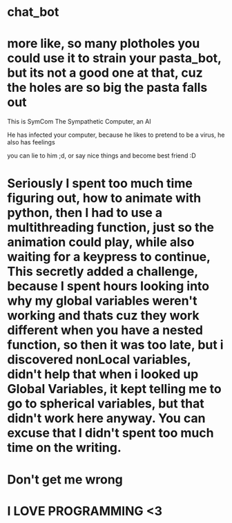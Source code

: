 # chat_bot
 
 # more like, so many plotholes you could use it to strain your pasta_bot, but its not a good one at that, cuz the holes are so big the pasta falls out

 This is SymCom
 The Sympathetic Computer, an AI

 He has infected your computer, because he likes to pretend to be a virus, he also has feelings

 you can lie to him ;d, or say nice things and become best friend :D


 # Seriously I spent too much time figuring out, how to animate with python, then I had to use a multithreading function, just so the animation could play, while also waiting for a keypress to continue, This secretly added a challenge, because I spent hours looking into why my global variables weren't working and thats cuz they work different when you have a nested function, so then it was too late, but i discovered nonLocal variables, didn't help that when i looked up Global Variables, it kept telling me to go to spherical variables, but that didn't work here anyway. You can excuse that I didn't spent too much time on the writing.

# Don't get me wrong
 # I LOVE PROGRAMMING <3

